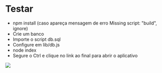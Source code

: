 # Testar

- npm install (caso apareça mensagem de erro Missing script: "build", ignore)
- Crie um banco
- Importe o script db.sql
- Configure em lib/db.js
- node index
- Segure o Ctrl e clique no link ao final para abrir o aplicativo


![]('./crud2.png')
